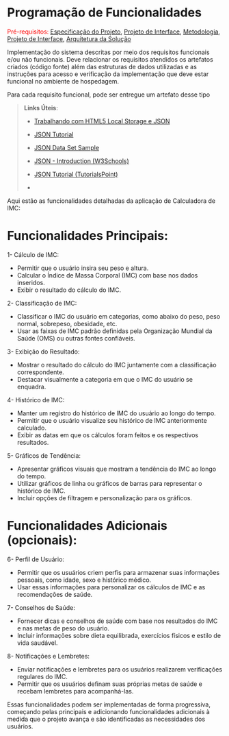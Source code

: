 # Programação de Funcionalidades

<span style="color:red">Pré-requisitos: <a href="2-Especificação do Projeto.md"> Especificação do Projeto</a></span>, <a href="3-Projeto de Interface.md"> Projeto de Interface</a>, <a href="4-Metodologia.md"> Metodologia</a>, <a href="3-Projeto de Interface.md"> Projeto de Interface</a>, <a href="5-Arquitetura da Solução.md"> Arquitetura da Solução</a>

Implementação do sistema descritas por meio dos requisitos funcionais e/ou não funcionais. Deve relacionar os requisitos atendidos os artefatos criados (código fonte) além das estruturas de dados utilizadas e as instruções para acesso e verificação da implementação que deve estar funcional no ambiente de hospedagem.

Para cada requisito funcional, pode ser entregue um artefato desse tipo

> **Links Úteis**:
>
> - [Trabalhando com HTML5 Local Storage e JSON](https://www.devmedia.com.br/trabalhando-com-html5-local-storage-e-json/29045)
> - [JSON Tutorial](https://www.w3resource.com/JSON)
> - [JSON Data Set Sample](https://opensource.adobe.com/Spry/samples/data_region/JSONDataSetSample.html)
> - [JSON - Introduction (W3Schools)](https://www.w3schools.com/js/js_json_intro.asp)
> - [JSON Tutorial (TutorialsPoint)](https://www.tutorialspoint.com/json/index.htm)
>
> - 
Aqui estão as funcionalidades detalhadas da aplicação de Calculadora de IMC:

# Funcionalidades Principais:
1- Cálculo de IMC:
* Permitir que o usuário insira seu peso e altura.
* Calcular o Índice de Massa Corporal (IMC) com base nos dados inseridos.
* Exibir o resultado do cálculo do IMC.

2- Classificação de IMC:
* Classificar o IMC do usuário em categorias, como abaixo do peso, peso normal, sobrepeso, obesidade, etc.
* Usar as faixas de IMC padrão definidas pela Organização Mundial da Saúde (OMS) ou outras fontes confiáveis.

3- Exibição do Resultado:
* Mostrar o resultado do cálculo do IMC juntamente com a classificação correspondente.
* Destacar visualmente a categoria em que o IMC do usuário se enquadra.

4- Histórico de IMC:
* Manter um registro do histórico de IMC do usuário ao longo do tempo.
* Permitir que o usuário visualize seu histórico de IMC anteriormente calculado.
* Exibir as datas em que os cálculos foram feitos e os respectivos resultados.

5- Gráficos de Tendência:
* Apresentar gráficos visuais que mostram a tendência do IMC ao longo do tempo.
* Utilizar gráficos de linha ou gráficos de barras para representar o histórico de IMC.
* Incluir opções de filtragem e personalização para os gráficos.

# Funcionalidades Adicionais (opcionais):
6- Perfil de Usuário:
* Permitir que os usuários criem perfis para armazenar suas informações pessoais, como idade, sexo e histórico médico.
* Usar essas informações para personalizar os cálculos de IMC e as recomendações de saúde.

7- Conselhos de Saúde:
* Fornecer dicas e conselhos de saúde com base nos resultados do IMC e nas metas de peso do usuário.
* Incluir informações sobre dieta equilibrada, exercícios físicos e estilo de vida saudável.

8- Notificações e Lembretes:
* Enviar notificações e lembretes para os usuários realizarem verificações regulares do IMC.
* Permitir que os usuários definam suas próprias metas de saúde e recebam lembretes para acompanhá-las.

Essas funcionalidades podem ser implementadas de forma progressiva, começando pelas principais e adicionando funcionalidades adicionais à medida que o projeto avança e são identificadas as necessidades dos usuários.

